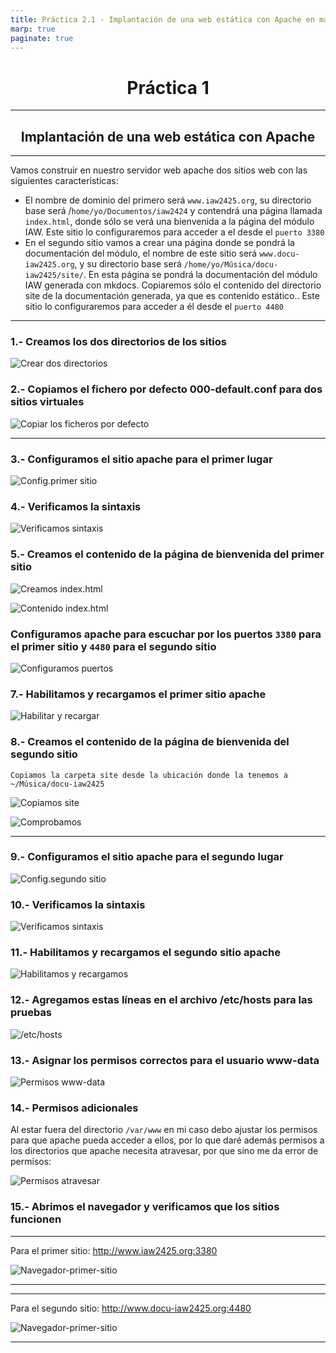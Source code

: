 ```yaml
---
title: Práctica 2.1 - Implantación de una web estática con Apache en markdown
marp: true
paginate: true
---
```

<div style="text-align: center;">
     <h1>Práctica 1</h1>
</div>

---

<div style="text-align: center;">
    <h2>Implantación de una web estática con Apache</h2>
</div>

---

Vamos construir en nuestro servidor web apache dos sitios web con las siguientes características:

* El nombre de dominio del primero será `www.iaw2425.org`, su directorio base será /`home/yo/Documentos/iaw2424` y contendrá una página llamada `index.html`, donde sólo se verá una bienvenida a la página del módulo IAW.
Este sitio lo configuraremos para acceder a el desde el `puerto 3380`
* En el segundo sitio vamos a crear una página donde se pondrá la documentación del módulo, el nombre de este sitio será `www.docu-iaw2425.org`, y su directorio base será `/home/yo/Música/docu-iaw2425/site/`. En esta página se pondrá la documentación del módulo IAW generada con mkdocs.
Copiaremos sólo el contenido del directorio site de la documentación generada, ya que es contenido estático..
Este sitio lo configuraremos para acceder a él desde el `puerto 4480`

---

### 1.- Creamos los dos directorios de los sitios

![Crear dos directorios](img/1.png)

### 2.- Copiamos el fichero por defecto 000-default.conf para dos sitios virtuales

![Copiar los ficheros por defecto](img/2.png)

---

### 3.- Configuramos el sitio apache para el primer lugar

![Config.primer sitio](img/3.png)

### 4.- Verificamos la sintaxis

![Verificamos sintaxis](img/4.png)

### 5.- Creamos el contenido de la página de bienvenida del primer sitio

![Creamos index.html](img/6.png)

![Contenido index.html](img/5.png)

### Configuramos apache para escuchar por los puertos `3380` para el primer sitio y `4480` para el segundo sitio

![Configuramos puertos](img/7.png)

### 7.- Habilitamos y recargamos el primer sitio apache

![Habilitar y recargar](img/8.png)

### 8.- Creamos el contenido de la página de bienvenida del segundo sitio

`Copiamos la carpeta site desde la ubicación donde la tenemos a ~/Música/docu-iaw2425`

![Copiamos site](img/9.png)

![Comprobamos](img/10.png)

---

### 9.- Configuramos el sitio apache para el segundo lugar

![Config.segundo sitio](img/11.png)

### 10.- Verificamos la sintaxis

![Verificamos sintaxis](img/12.png)

### 11.- Habilitamos y recargamos el segundo sitio apache

![Habilitamos y recargamos](img/13.png)

### 12.- Agregamos estas líneas en el archivo /etc/hosts para las pruebas

![/etc/hosts](img/14.png)

### 13.- Asignar los permisos correctos para el usuario www-data

![Permisos www-data](img/15.png)

### 14.- Permisos adicionales

Al estar fuera del directorio `/var/www` en mi caso debo ajustar los permisos para que apache pueda acceder a ellos, por lo que daré además permisos a los directorios que apache necesita atravesar, por que sino me da error de permisos:

![Permisos atravesar](img/16.png)

### 15.- Abrimos el navegador y verificamos que los sitios funcionen

---

Para el primer sitio: <http://www.iaw2425.org:3380>

![Navegador-primer-sitio](img/17.png)

---

---

Para el segundo sitio: <http://www.docu-iaw2425.org:4480>

![Navegador-primer-sitio](img/18.png)

---
